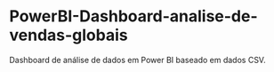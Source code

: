 # PowerBI-Dashboard-analise-de-vendas-globais
Dashboard de análise de dados em Power BI baseado em dados CSV.
